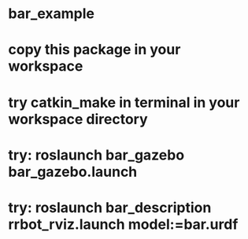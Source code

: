 # bar_example
# copy this package in your workspace
# try catkin_make in terminal in your workspace directory
# try: roslaunch bar_gazebo bar_gazebo.launch
# try: roslaunch bar_description rrbot_rviz.launch model:=bar.urdf
